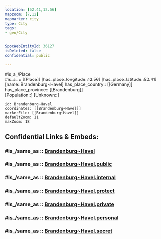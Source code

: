 ```yaml
---
location: [52.41,12.56] 
mapzoom: [7,12] 
mapmarker: city 
type: City
tags:
- geo/City


SpocWebEntityId: 36127
isDeleted: false
confidential: public

---
```

#is_a_/Place  
#is_a_ :: [[Place]] 
[has_place_longitude::12.56] 
[has_place_latitude::52.41] 
[name::Brandenburg~Havel] 
has_place_country:: [[Germany]]  
has_place_province:: [[Brandenburg]]  
[Population::] 
[Unknown::] 


```leaflet
id: Brandenburg~Havel
coordinates: [[Brandenburg~Havel]] 
markerFile: [[Brandenburg~Havel]] 
defaultZoom: 11 
maxZoom: 18
```


## Confidential Links & Embeds: 

### #is_/same_as :: [Brandenburg~Havel](/_Standards/Earth/Continent/Europe/Europe~Central/Germany/Germany~East/Brandenburg/counties~Brandenburg/Brandenburg~Havel.md) 

### #is_/same_as :: [Brandenburg~Havel.public](/_public/Earth/Continent/Europe/Europe~Central/Germany/Germany~East/Brandenburg/counties~Brandenburg/Brandenburg~Havel.public.md) 

### #is_/same_as :: [Brandenburg~Havel.internal](/_internal/Earth/Continent/Europe/Europe~Central/Germany/Germany~East/Brandenburg/counties~Brandenburg/Brandenburg~Havel.internal.md) 

### #is_/same_as :: [Brandenburg~Havel.protect](/_protect/Earth/Continent/Europe/Europe~Central/Germany/Germany~East/Brandenburg/counties~Brandenburg/Brandenburg~Havel.protect.md) 

### #is_/same_as :: [Brandenburg~Havel.private](/_private/Earth/Continent/Europe/Europe~Central/Germany/Germany~East/Brandenburg/counties~Brandenburg/Brandenburg~Havel.private.md) 

### #is_/same_as :: [Brandenburg~Havel.personal](/_personal/Earth/Continent/Europe/Europe~Central/Germany/Germany~East/Brandenburg/counties~Brandenburg/Brandenburg~Havel.personal.md) 

### #is_/same_as :: [Brandenburg~Havel.secret](/_secret/Earth/Continent/Europe/Europe~Central/Germany/Germany~East/Brandenburg/counties~Brandenburg/Brandenburg~Havel.secret.md)

